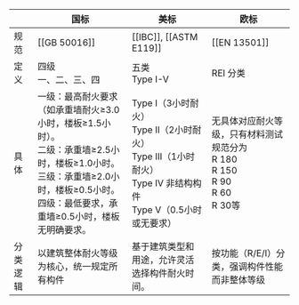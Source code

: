 
|      | 国标                                                                                                                      | 美标                                                                                       | 欧标                                                              |
| ---- | ----------------------------------------------------------------------------------------------------------------------- | ---------------------------------------------------------------------------------------- | --------------------------------------------------------------- |
| 规范   | [[GB 50016]]                                                                                                            | [[IBC]], [[ASTM E119]]                                                                   | [[EN 13501]]                                                    |
| 定义   | 四级<br>一、二、三、四                                                                                                           | 五类<br>Type I-V                                                                           | REI 分类                                                          |
| 具体   | ​一级：最高耐火要求（如承重墙耐火≥3.0小时，楼板≥1.5小时）。<br>​二级：承重墙≥2.5小时，楼板≥1.0小时。<br>​三级：承重墙≥2.0小时，楼板≥0.5小时。<br>​四级：最低要求，承重墙≥0.5小时，楼板无明确要求。 | Type I（3小时耐火）<br>Type II（2小时耐火）<br>Type III（1小时耐火）<br>Type IV 非结构构件<br>Type V（0.5小时或无要求） | 无具体对应耐火等级，只有材料测试规范分为<br>R 180<br>R 150<br>R 90<br>R 60<br>R 30等 |
| 分类逻辑 | 以建筑整体耐火等级为核心，统一规定所有构件                                                                                                   | 基于建筑类型和用途，允许灵活选择构件耐火时间。                                                                  | 按功能（R/E/I）分类，强调构件性能而非整体等级                                       |
